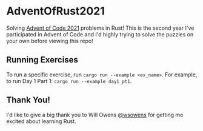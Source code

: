 # AdventOfRust2021
Solving [Advent of Code 2021](https://adventofcode.com/2021/about) problems in Rust! This is the second year I've participated in Advent of Code and I'd highly trying to solve the puzzles on your own before viewing this repo!

## Running Exercises
To run a specific exercise, run `cargo run --example <ex_name>`.
For example, to run Day 1 Part 1: `cargo run --example day1_pt1`.

## Thank You!
I'd like to give a big thank you to Will Owens [@wsowens](https://github.com/wsowens) for getting me excited about learning Rust.